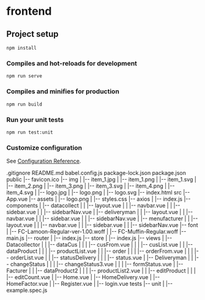 # frontend

## Project setup
```
npm install
```

### Compiles and hot-reloads for development
```
npm run serve
```

### Compiles and minifies for production
```
npm run build
```

### Run your unit tests
```
npm run test:unit
```

### Customize configuration
See [Configuration Reference](https://cli.vuejs.org/config/).

.gitignore
README.md
babel.config.js
package-lock.json
package.json
public
   |-- favicon.ico
   |-- img
   |   |-- item_1.jpg
   |   |-- item_1.png
   |   |-- item_1.svg
   |   |-- item_2.png
   |   |-- item_3.png
   |   |-- item_3.svg
   |   |-- item_4.png
   |   |-- item_4.svg
   |   |-- logo.jpg
   |   |-- logo.png
   |   |-- logo.svg
   |-- index.html
src
   |-- App.vue
   |-- assets
   |   |-- logo.png
   |   |-- styles.css
   |-- axios
   |   |-- index.js
   |-- components
   |   |-- datacollect
   |   |   |-- layout.vue
   |   |   |-- navbar.vue
   |   |   |-- sidebar.vue
   |   |   |-- sidebarNav.vue
   |   |-- deliveryman
   |   |   |-- layout.vue
   |   |   |-- navbar.vue
   |   |   |-- sidebar.vue
   |   |   |-- sidebarNav.vue
   |   |-- menufacturer
   |   |   |-- layout.vue
   |   |   |-- navbar.vue
   |   |   |-- sidebar.vue
   |   |   |-- sidebarNav.vue
   |-- font
   |   |-- FC-Lamoon-Regular-ver-1.00.woff
   |   |-- FC-Muffin-Regular.woff
   |-- main.js
   |-- router
   |   |-- index.js
   |-- store
   |   |-- index.js
   |-- views
   |   |-- Datacollector
   |   |   |-- dataCus
   |   |   |   |-- cusFrom.vue
   |   |   |   |-- cusList.vue
   |   |   |-- dataProduct
   |   |   |   |-- productList.vue
   |   |   |-- order
   |   |   |   |-- orderFrom.vue
   |   |   |   |-- orderList.vue
   |   |   |-- statusDelivery
   |   |   |   |-- status.vue
   |   |-- Deliveryman
   |   |   |-- changeStatus
   |   |   |   |-- changeStatus3.vue
   |   |   |   |-- formStatus.vue
   |   |-- Facturer
   |   |   |-- dataProduct2
   |   |   |   |-- productList2.vue
   |   |   |-- editProduct
   |   |   |   |-- editCount.vue
   |   |-- Home.vue
   |   |-- HomeDelivery.vue
   |   |-- HomeFactor.vue
   |   |-- Register.vue
   |   |-- login.vue
tests
   |-- unit
   |   |-- example.spec.js
